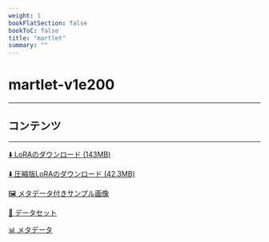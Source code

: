 ```yaml
---
weight: 1
bookFlatSection: false
bookToC: false
title: "martlet"
summary: ""
---
```


<!--markdownlint-disable MD025 MD033 -->

# martlet-v1e200

---

## コンテンツ

---

[⬇️ LoRAのダウンロード (143MB)](https://huggingface.co/k4d3/yiff_toolkit/resolve/main/ponyxl_loras/martlet-v1e200.safetensors?download=true)

[⬇️ 圧縮版LoRAのダウンロード (42.3MB)](https://huggingface.co/k4d3/yiff_toolkit/resolve/main/ponyxl_loras_shrunk_2/martlet-v1e200_frockpt1_th-3.55.safetensors?download=true)

[🖼️ メタデータ付きサンプル画像](https://huggingface.co/k4d3/yiff_toolkit/tree/main/static/{})

[📐 データセット](<https://huggingface.co/datasets/k4d3/furry/tree/main/martlet_(undertale%20yellow)>)

[📊 メタデータ](https://huggingface.co/k4d3/yiff_toolkit/raw/main/ponyxl_loras/martlet-v1e200.json)
